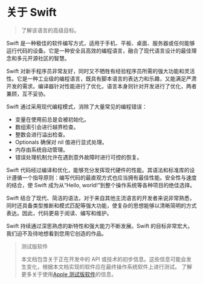 # 关于 Swift

> 了解该语言的高级目标。

Swift 是一种极佳的软件编写方式，适用于手机、平板、桌面、服务器或任何能够运行代码的设备。它是一种安全且高效的编程语言，融合了现代语言设计的最佳理念和多元开源社区的智慧。

Swift 对新手程序员非常友好，同时又不牺牲有经验程序员所需的强大功能和灵活性。它是一种工业级的编程语言，既具有脚本语言的表达力和乐趣，又能满足严肃开发的需求。编译器针对性能进行了优化，语言本身则针对开发进行了优化，两者兼顾，互不妥协。

Swift 通过采用现代编程模式，消除了大量常见的编程错误：

- 变量在使用前总是会被初始化。
- 数组索引会进行越界检查。
- 整数会进行溢出检查。
- Optionals 确保对 nil 值进行显式处理。
- 内存由系统自动管理。
- 错误处理机制允许在遇到意外故障时进行可控的恢复。

Swift 代码经过编译和优化，能够充分发挥现代硬件的性能。其语法和标准库的设计遵循一个指导原则：编写代码的最直观方式也应当拥有最佳性能。安全性与速度的结合，使 Swift 成为从“Hello, world!”到整个操作系统等各种项目的绝佳选择。

Swift 结合了现代、简洁的语法，对于来自其他主流语言的开发者来说非常熟悉，同时还具备类型推断和模式匹配等强大功能，使复杂的思想能够以清晰简明的方式表达。因此，代码更易于阅读、编写和维护。

Swift 持续通过深思熟虑的新特性和强大能力不断发展。Swift 的目标非常宏大。我们迫不及待地想看到您用它创造的作品。

> 测试版软件
>
> 本文档包含关于正在开发中的 API 或技术的初步信息。这些信息可能会发生变化，根据本文档实现的软件应在最终操作系统软件上进行测试。
> 了解更多关于使用[Apple 测试版软件](https://developer.apple.com/support/beta-software/)的信息。
